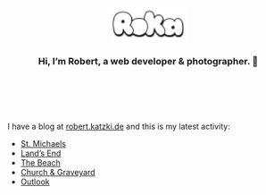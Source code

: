 <div align="center">
  <br>
  <br>
  <br>
  <br>
  <a href="https://robert.katzki.de/">
    <img width="140" src="https://github.com/ro-ka/ro-ka/blob/master/logo.svg" alt="Roka">
  </a>
  <br>
  <h3>Hi, I’m Robert, a web developer & photographer. 👋</h3>
 
  <br>
  <br>
  <br>
  <br>
</div>

I have a blog at [robert.katzki.de](https://robert.katzki.de/) and this is my latest activity:
<!-- BLOG-POST-LIST:START -->
- [St. Michaels](https://robert.katzki.de/photos/2025/st-michaels)
- [Land’s End](https://robert.katzki.de/photos/2025/land-s-end)
- [The Beach](https://robert.katzki.de/photos/2025/the-beach)
- [Church &amp; Graveyard](https://robert.katzki.de/photos/2025/church-graveyard)
- [Outlook](https://robert.katzki.de/photos/2025/outlook)
<!-- BLOG-POST-LIST:END -->
